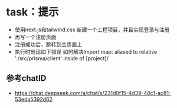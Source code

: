 # task：提示
* 使用next.js和tailwind.css 新建一个工程项目，并且实现登录与注册
* 再写一个注册页面
* 注册成功后，跳转到主页面上
* 执行时出现如下错误 如何解决Import map: aliased to relative './src/prisma/client' inside of [project]/
## 参考chatID
* https://chat.deepseek.com/a/chat/s/231d0f15-4d39-48c1-ac81-53eda5392d62 
